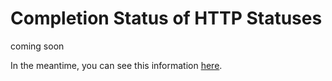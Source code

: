 # Completion Status of HTTP Statuses 

coming soon

In the meantime, you can see this information [here](https://github.com/Laravel-Lang/http-statuses/blob/main/docs/status.md).
